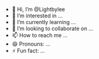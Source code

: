 - 👋 Hi, I’m @Lightbylee
- 👀 I’m interested in ...
- 🌱 I’m currently learning ...
- 💞️ I’m looking to collaborate on ...
- 📫 How to reach me ...
- 😄 Pronouns: ...
- ⚡ Fun fact: ...

<!---
Lightbylee/Lightbylee is a ✨ special ✨ repository because its `README.md` (this file) appears on your GitHub profile.
You can click the Preview link to take a look at your changes.
---bplist00Ô

X$versionY$archiverT$topX$objects† _NSKeyedArchiverÑ	 Troot€¢ U$null_<https://www.facebook.com/share/v/1CwyqJYB8E/? mibextid=WC7FNe$)27ILQSV\

›
